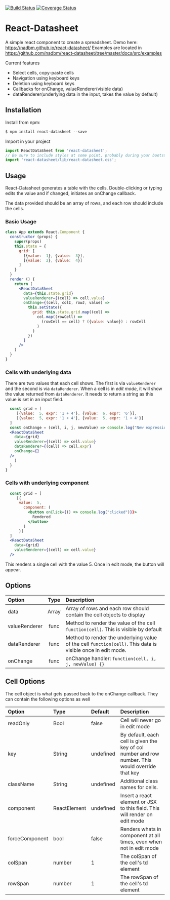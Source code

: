 
[![Build Status](https://travis-ci.org/nadbm/react-datasheet.svg?branch=master)](https://travis-ci.org/nadbm/react-datasheet)
[![Coverage Status](https://coveralls.io/repos/github/nadbm/react-datasheet/badge.svg)](https://coveralls.io/github/nadbm/react-datasheet) 
# React-Datasheet
A simple react component to create a spreadsheet. 
Demo here: https://nadbm.github.io/react-datasheet/
Examples are located in https://github.com/nadbm/react-datasheet/tree/master/docs/src/examples


Current features

* Select cells, copy-paste cells
* Navigation using keyboard keys
* Deletion using keyboard keys
* Callbacks for onChange, valueRenderer(visible data)
* dataRenderer(underlying data in the input, takes the value by default)


## Installation

Install from npm: 
```javascript
$ npm install react-datasheet --save
```
Import in your project

```javascript
import ReactDataSheet from 'react-datasheet';
// Be sure to include styles at some point, probably during your bootstrapping
import 'react-datasheet/lib/react-datasheet.css';
```

## Usage

React-Datasheet generates a table with the cells. Double-clicking or typing edits the value and if changed, initiates an onChange callback. 

The data provided should be an array of rows, and each row should include the cells.

### Basic Usage
```jsx
class App extends React.Component {
  constructor (props) {
    super(props)
    this.state = {
      grid: [
        [{value:  1}, {value:  3}],
        [{value:  2}, {value:  4}]
      ]
    }
  }
  render () {
    return (
      <ReactDataSheet 
        data={this.state.grid}
        valueRenderer={(cell) => cell.value}
        onChange={(cell, colI, rowJ, value) => 
          this.setState({
            grid: this.state.grid.map((col) => 
              col.map((rowCell) => 
                (rowCell == cell) ? ({value: value}) : rowCell
              )
            )
          }) 
        }
      />
    )
  }
}
```

### Cells with underlying data

There are two values that each cell shows. The first is via ```valueRenderer``` and the second is via ```dataRenderer```. When a cell is in *edit mode*, it will show the value returned from ```dataRenderer```. It needs to return a string as this value is set in an input field.

```jsx 
  const grid = [
     [{value:  5, expr: '1 + 4'}, {value:  6, expr: '6'}],
     [{value:  5, expr: '1 + 4'}, {value:  5, expr: '1 + 4'}]
  ]
  const onChange = (cell, i, j, newValue) => console.log("New expression :" + newValue)
  <ReactDataSheet 
    data={grid}
    valueRenderer={(cell) => cell.value}
    dataRenderer={(cell) => cell.expr}
    onChange={} 
  />
    )
  }
}
```

### Cells with underlying component

```jsx 
  const grid = [
     [{
      value:  5, 
        component: ( 
          <button onClick={() => console.log("clicked")}}>
            Rendered
          </button>
        )
      }]
  ]
  <ReactDataSheet 
    data={grid}
    valueRenderer={(cell) => cell.value}
  />
```
This renders a single cell with the value 5. Once in edit mode, the button will appear.

## Options

Option | Type | Description
:--- | :---: | :--- 
data | Array | Array of rows and each row should contain the cell objects to display
valueRenderer | func | Method to render the value of the cell `function(cell)`. This is visible by default
dataRenderer | func | Method to render the underlying value of the cell `function(cell)`. This data is visible once in edit mode.
onChange | func | onChange handler: `function(cell, i, j, newValue) {}`

## Cell Options

The cell object is what gets passed back to the onChange callback. They can contain the following options as well

Option | Type | Default |  Description
:--- | :--- | :--- | :--
readOnly | Bool | false | Cell will never go in edit mode
key | String | undefined | By default, each cell is given the key of col number and row number. This would override that key
className | String | undefined | Additional class names for cells. 
component | ReactElement | undefined | Insert a react element or JSX to this field. This will render on edit mode
forceComponent | bool | false | Renders whats in component at all times, even when not in edit mode
colSpan | number | 1 | The colSpan of the cell's td element
rowSpan | number | 1 | The rowSpan of the cell's td element
